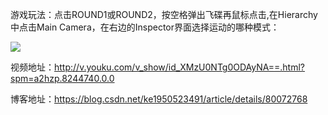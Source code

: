 游戏玩法：点击ROUND1或ROUND2，按空格弹出飞碟再鼠标点击,在Hierarchy中点击Main Camera，在右边的Inspector界面选择运动的哪种模式：  

![](https://img-blog.csdn.net/20180424234816548?watermark/2/text/aHR0cHM6Ly9ibG9nLmNzZG4ubmV0L2tlMTk1MDUyMzQ5MQ==/font/5a6L5L2T/fontsize/400/fill/I0JBQkFCMA==/dissolve/70)

视频地址：http://v.youku.com/v_show/id_XMzU0NTg0ODAyNA==.html?spm=a2hzp.8244740.0.0

博客地址：https://blog.csdn.net/ke1950523491/article/details/80072768
